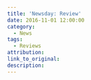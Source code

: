```yaml
---
title: 'Newsday: Review'
date: 2016-11-01 12:00:00
category:
  - News
tags:
  - Reviews
attribution:
link_to_original:
description:
---
```

